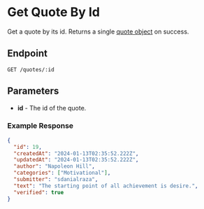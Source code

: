 # Get Quote By Id

Get a quote by its id. Returns a single [quote object](../../README.md#quote-structure) on success.

## Endpoint

```http
GET /quotes/:id
```

## Parameters

- **id** - The id of the quote.

### Example Response

```json
{
  "id": 19,
  "createdAt": "2024-01-13T02:35:52.222Z",
  "updatedAt": "2024-01-13T02:35:52.222Z",
  "author": "Napoleon Hill",
  "categories": ["Motivational"],
  "submitter": "sdanialraza",
  "text": "The starting point of all achievement is desire.",
  "verified": true
}
```
